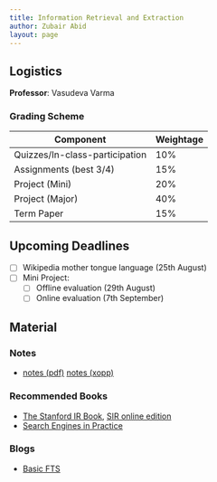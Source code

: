 ```yaml
---
title: Information Retrieval and Extraction
author: Zubair Abid
layout: page
---
```



## Logistics

**Professor**: Vasudeva Varma

### Grading Scheme

| Component                      | Weightage |
|--------------------------------|-----------|
| Quizzes/In-class-participation | 10%       |
| Assignments (best 3/4)         | 15%       |
| Project (Mini)                 | 20%       |
| Project (Major)                | 40%       |
| Term Paper                     | 15%       |

## Upcoming Deadlines

- [ ] Wikipedia mother tongue language (25th August)
- [ ] Mini Project:
    - [ ] Offline evaluation (29th August)
    - [ ] Online evaluation (7th September)

## Material

### Notes

- [notes (pdf)](./IREnotes.pdf) [notes (xopp)](./IREnotes.xopp) 

### Recommended Books

- [The Stanford IR Book], [SIR online edition]
- [Search Engines in Practice]

### Blogs

- [Basic FTS]



[The Stanford IR Book]: ./books/irbookonlinereading.pdf
[SIR online edition]: https://nlp.stanford.edu/IR-book/html/htmledition/irbook.html
[Search Engines in Practice]: ./books/SEIRiP.pdf
[Basic FTS]: https://artem.krylysov.com/blog/2020/07/28/lets-build-a-full-text-search-engine/
